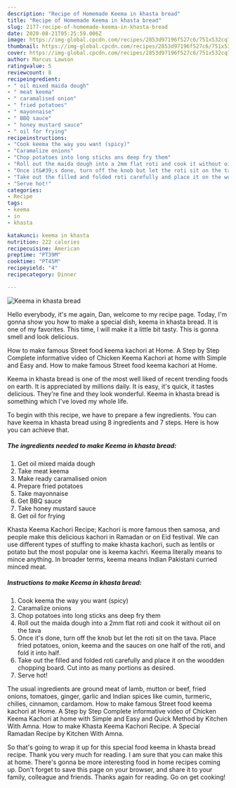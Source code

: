 ```yaml
---
description: "Recipe of Homemade Keema in khasta bread"
title: "Recipe of Homemade Keema in khasta bread"
slug: 2177-recipe-of-homemade-keema-in-khasta-bread
date: 2020-08-21T05:25:59.006Z
image: https://img-global.cpcdn.com/recipes/2853d97196f527c6/751x532cq70/keema-in-khasta-bread-recipe-main-photo.jpg
thumbnail: https://img-global.cpcdn.com/recipes/2853d97196f527c6/751x532cq70/keema-in-khasta-bread-recipe-main-photo.jpg
cover: https://img-global.cpcdn.com/recipes/2853d97196f527c6/751x532cq70/keema-in-khasta-bread-recipe-main-photo.jpg
author: Marcus Lawson
ratingvalue: 5
reviewcount: 8
recipeingredient:
- " oil mixed maida dough"
- " meat keema"
- " caramalised onion"
- " fried potatoes"
- " mayonnaise"
- " BBQ sauce"
- " honey mustard sauce"
- " oil for frying"
recipeinstructions:
- "Cook keema the way you want (spicy)"
- "Caramalize onions"
- "Chop potatoes into long sticks ans deep fry them"
- "Roll out the maida dough into a 2mm flat roti and cook it without oil on the tava"
- "Once it&#39;s done, turn off the knob but let the roti sit on the tava. Place fried potatoes, onion, keema and the sauces on one half of the roti, and fold it into half."
- "Take out the filled and folded roti carefully and place it on the woodden chopping board. Cut into as many portions as desired."
- "Serve hot!"
categories:
- Recipe
tags:
- keema
- in
- khasta

katakunci: keema in khasta 
nutrition: 222 calories
recipecuisine: American
preptime: "PT39M"
cooktime: "PT45M"
recipeyield: "4"
recipecategory: Dinner

---
```



![Keema in khasta bread](https://img-global.cpcdn.com/recipes/2853d97196f527c6/751x532cq70/keema-in-khasta-bread-recipe-main-photo.jpg)

Hello everybody, it's me again, Dan, welcome to my recipe page. Today, I'm gonna show you how to make a special dish, keema in khasta bread. It is one of my favorites. This time, I will make it a little bit tasty. This is gonna smell and look delicious.

How to make famous Street food keema kachori at Home. A Step by Step Complete informative video of Chicken Keema Kachori at home with Simple and Easy and. How to make famous Street food keema kachori at Home.

Keema in khasta bread is one of the most well liked of recent trending foods on earth. It is appreciated by millions daily. It is easy, it's quick, it tastes delicious. They're fine and they look wonderful. Keema in khasta bread is something which I've loved my whole life.


To begin with this recipe, we have to prepare a few ingredients. You can have keema in khasta bread using 8 ingredients and 7 steps. Here is how you can achieve that.

<!--inarticleads1-->

##### The ingredients needed to make Keema in khasta bread:

1. Get  oil mixed maida dough
1. Take  meat keema
1. Make ready  caramalised onion
1. Prepare  fried potatoes
1. Take  mayonnaise
1. Get  BBQ sauce
1. Take  honey mustard sauce
1. Get  oil for frying


Khasta Keema Kachori Recipe; Kachori is more famous then samosa, and people make this delicious kachori in Ramadan or on Eid festival. We can use different types of stuffing to make khasta kachori, such as lentils or potato but the most popular one is keema kachri. Keema literally means to mince anything. In broader terms, keema means Indian Pakistani curried minced meat. 

<!--inarticleads2-->

##### Instructions to make Keema in khasta bread:

1. Cook keema the way you want (spicy)
1. Caramalize onions
1. Chop potatoes into long sticks ans deep fry them
1. Roll out the maida dough into a 2mm flat roti and cook it without oil on the tava
1. Once it&#39;s done, turn off the knob but let the roti sit on the tava. Place fried potatoes, onion, keema and the sauces on one half of the roti, and fold it into half.
1. Take out the filled and folded roti carefully and place it on the woodden chopping board. Cut into as many portions as desired.
1. Serve hot!


The usual ingredients are ground meat of lamb, mutton or beef, fried onions, tomatoes, ginger, garlic and Indian spices like cumin, turmeric, chilies, cinnamon, cardamom. How to make famous Street food keema kachori at Home. A Step by Step Complete informative video of Chicken Keema Kachori at home with Simple and Easy and Quick Method by Kitchen With Amna. How to make Khasta Keema Kachori Recipe. A Special Ramadan Recipe by Kitchen With Amna. 

So that's going to wrap it up for this special food keema in khasta bread recipe. Thank you very much for reading. I am sure that you can make this at home. There's gonna be more interesting food in home recipes coming up. Don't forget to save this page on your browser, and share it to your family, colleague and friends. Thanks again for reading. Go on get cooking!
